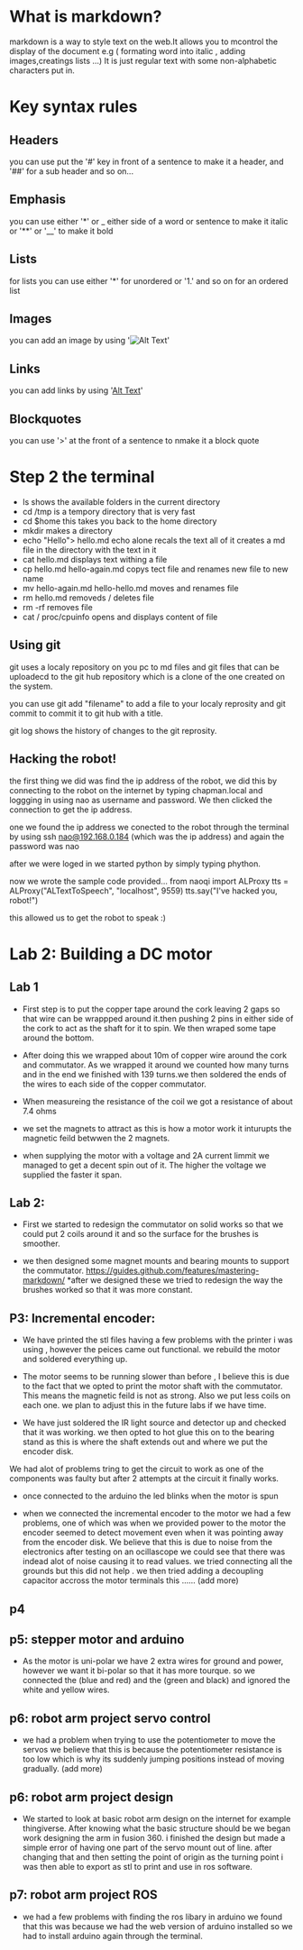 What is markdown?
=================

markdown is a way to style text on the web.It allows you to mcontrol the display of the document e.g ( formating word into italic , adding images,creatings lists ...) It is just regular text with some non-alphabetic characters put in.

Key syntax rules
================

Headers 
-------
you can use put the '#' key in front of a sentence to make it a header, and '##' for a sub header and so on...

Emphasis 
--------
you can use either '*' or _ either side of a word or sentence to make it italic 
or 
'**' or '__' to make it bold 

Lists
-----
for lists you can use either '*' for unordered or '1.' and so on for an ordered list 

Images 
------
you can add an image by using '![Alt Text](url)' 

Links 
-----
you can add links by using '[Alt Text](url)' 

Blockquotes 
-----------
you can use '>' at the front of a sentence to nmake it a block quote


# Step 2 the terminal 
* ls shows the available folders in the current directory 
* cd /tmp is a tempory directory that is very fast 
* cd $home this takes you back to the home directory 
* mkdir makes a directory 
* echo "Hello"> hello.md echo alone recals the text all of it creates a md file in the directory with the text in it
* cat hello.md displays text withing a file 
* cp hello.md hello-again.md copys tect file and renames new file to new name 
* mv hello-again.md hello-hello.md moves and renames file
* rm hello.md removeds / deletes file
* rm -rf removes file 
* cat / proc/cpuinfo opens and displays content of file


Using git
---------
git uses a localy repository on you pc to md files and git files that can be uploadecd to the git hub repository which is a clone of the one created on the system. 

you can use git add "filename" to add a file to your localy reprosity and git commit to commit it to git hub with a title.

git log shows the history of changes to the git reprosity.

Hacking the robot!
------------------
the first thing we did was find the ip address of the robot, we did this by connecting to the robot on the internet by typing chapman.local and loggging in using nao as username and password.
We then clicked the connection to get the ip address.

one we found the ip address we conected to the robot through the terminal by using ssh nao@192.168.0.184 (which was the ip address) and again the password was nao

after we were loged in we started python by simply typing phython.

now we wrote the sample code provided...
from naoqi import ALProxy
tts = ALProxy("ALTextToSpeech", "localhost", 9559)
tts.say("I've hacked you, robot!")

this allowed us to get the robot to speak :)

Lab 2: Building a DC motor
==========================
Lab 1
-----
* First step is to put the copper tape around the cork leaving 2 gaps so that wire can be wrappped around it.then pushing 2 pins in either side of the cork to act as the shaft for it to spin. We then wraped some tape around the bottom.

* After doing this we wrapped about 10m of copper wire around the cork and commutator. As we wrapped it around we counted how many turns and in the end we finished with 139 turns.we then soldered the ends of the wires to each side of the copper commutator.

* When measureing the resistance of the coil we got a resistance of about 7.4 ohms

* we set the magnets to attract as this is how a motor work it inturupts the magnetic feild betwwen the 2 magnets. 

* when supplying the motor with a voltage and 2A current limmit we managed to get a decent spin out of it. The higher the voltage we supplied the faster it span.

Lab 2:
------

* First we started to redesign the commutator on solid works so that we could put 2 coils around it and so the surface for the brushes is smoother. 

* we then designed some magnet mounts and bearing mounts to support the commutator.
https://guides.github.com/features/mastering-markdown/
*after we designed these we tried to redesign the way the brushes worked so that it was more constant.

P3: Incremental encoder:
------------------------

* We have printed the stl files having a few problems with the printer i was using , however the peices came out functional. we rebuild the motor and soldered everything up.

* The motor seems to be running slower than before , I believe this is due to the fact that we opted to print the motor shaft with the commutator. This means the magnetic feild is not as strong. Also we put less coils on each one. we plan to adjust this in the future labs if we have time.

* We have just soldered the IR light source and detector up and checked that it was working. we then opted to hot glue this on to the bearing stand as this is where the shaft extends out and where we put the encoder disk. 

We had alot of problems tring to get the circuit to work as one of the components was faulty but after 2 attempts at the circuit it finally works. 

* once connected to the arduino the led blinks when the motor is spun

* when we connected the incremental encoder to the motor we had a few problems, one of which was when we provided power to the motor the encoder seemed to detect movement even when it was pointing away from the encoder disk. We believe that this is due to noise from the electronics after testing on an ocillascope we could see that there was indead alot of noise causing it to read values. we tried connecting all the grounds but this did not help . we then tried adding a decoupling capacitor accross the motor terminals this ...... (add more)

p4
--



p5: stepper motor and arduino
------------------------------
* As the motor is uni-polar we have 2 extra wires for ground and power, however we want it bi-polar so that it has more tourque. so we connected the (blue and red) and the (green and black) and ignored the white and yellow wires. 


p6: robot arm project servo control
-----------------------------------
* we had a problem when trying to use the potentiometer to move the servos we believe that this is because the potentiometer resistance is too low which is why its suddenly jumping positions instead of moving gradually. (add more)


p6: robot arm project design
-----------------------------
* We started to look at basic robot arm design on the internet for example thingiverse. After knowing what the basic structure should be we began work designing the arm in fusion 360. i finished the design but made a simple error of having one part of the servo mount out of line. after changing that and then setting the point of origin as the turning point i was then able to export as stl to print and use in ros software.


p7: robot arm project ROS
--------------------------
* we had a few problems with finding the ros libary in arduino we found that this was because we had the web version of arduino installed so we had to install arduino again through the terminal. 



